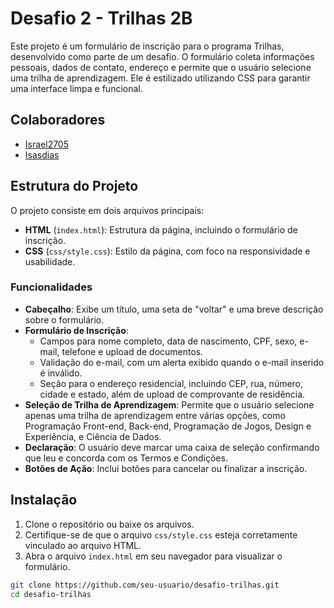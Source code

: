 # Desafio 2 - Trilhas 2B

Este projeto é um formulário de inscrição para o programa Trilhas, desenvolvido como parte de um desafio. O formulário coleta informações pessoais, dados de contato, endereço e permite que o usuário selecione uma trilha de aprendizagem. Ele é estilizado utilizando CSS para garantir uma interface limpa e funcional.

## Colaboradores

- [Israel2705](https://github.com/israel2705)
- [Isasdias](https://github.com/isasdias)

## Estrutura do Projeto

O projeto consiste em dois arquivos principais:

- **HTML** (`index.html`): Estrutura da página, incluindo o formulário de inscrição.
- **CSS** (`css/style.css`): Estilo da página, com foco na responsividade e usabilidade.

### Funcionalidades

- **Cabeçalho**: Exibe um título, uma seta de "voltar" e uma breve descrição sobre o formulário.
- **Formulário de Inscrição**:
  - Campos para nome completo, data de nascimento, CPF, sexo, e-mail, telefone e upload de documentos.
  - Validação do e-mail, com um alerta exibido quando o e-mail inserido é inválido.
  - Seção para o endereço residencial, incluindo CEP, rua, número, cidade e estado, além de upload de comprovante de residência.
- **Seleção de Trilha de Aprendizagem**: Permite que o usuário selecione apenas uma trilha de aprendizagem entre várias opções, como Programação Front-end, Back-end, Programação de Jogos, Design e Experiência, e Ciência de Dados.
- **Declaração**: O usuário deve marcar uma caixa de seleção confirmando que leu e concorda com os Termos e Condições.
- **Botões de Ação**: Inclui botões para cancelar ou finalizar a inscrição.

## Instalação

1. Clone o repositório ou baixe os arquivos.
2. Certifique-se de que o arquivo `css/style.css` esteja corretamente vinculado ao arquivo HTML.
3. Abra o arquivo `index.html` em seu navegador para visualizar o formulário.

```bash
git clone https://github.com/seu-usuario/desafio-trilhas.git
cd desafio-trilhas
